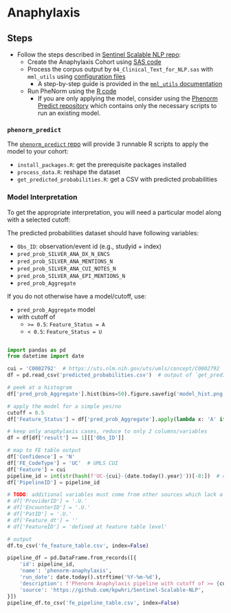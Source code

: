 # Anaphylaxis

## Steps

* Follow the steps described in [Sentinel Scalable NLP repo](https://github.com/kpwhri/Sentinel-Scalable-NLP?tab=readme-ov-file#prediction-modeling-quick-start):
  * Create the Anaphylaxis Cohort using [SAS code](https://github.com/kpwhri/Sentinel-Scalable-NLP/High-Sensitivity-Filter/Programs)
  * Process the corpus output by `04_Clinical_Text_for_NLP.sas` with `mml_utils` using [configuration files](https://github.com/kpwhri/Sentinel-Scalable-NLP/Prediction-Modeling/Anaphylaxis/NLP/configs)
    * A step-by-step guide is provided in the [`mml_utils` documentation](https://github.com/kpwhri/mml_utils/tree/master/examples/phenorm)
  * Run PheNorm using the [R code](https://github.com/kpwhri/Sentinel-Scalable-NLP/Prediction-Modeling/)
    * If you are only applying the model, consider using the [Phenorm Predict repository](https://github.com/kpwhri/phenorm_predict) which contains only the necessary scripts to run an existing model.

### `phenorm_predict`

The [`phenorm_predict` repo](https://github.com/kpwhri/phenorm_predict) will provide 3 runnable R scripts to apply the model to your cohort:
* `install_packages.R`: get the prerequisite packages installed
* `process_data.R`: reshape the dataset
* `get_predicted_probabilities.R`: get a CSV with predicted probabilities

### Model Interpretation

To get the appropriate interpretation, you will need a particular model along with a selected cutoff:

The predicted probabilities dataset should have following variables:
* `Obs_ID`: observation/event id (e.g., studyid + index)
* `pred_prob_SILVER_ANA_DX_N_ENCS`
* `pred_prob_SILVER_ANA_MENTIONS_N`
* `pred_prob_SILVER_ANA_CUI_NOTES_N`
* `pred_prob_SILVER_ANA_EPI_MENTIONS_N`
* `pred_prob_Aggregate`

If you do not otherwise have a model/cutoff, use:
* `pred_prob_Aggregate` model
* with cutoff of 
  * `>= 0.5`: `Feature_Status = A`
  * `< 0.5`: `Feature_Status = U`

```python 

import pandas as pd
from datetime import date

cui = 'C0002792'  # https://uts.nlm.nih.gov/uts/umls/concept/C0002792
df = pd.read_csv('predicted_probabilities.csv')  # output of `get_predicted_probabilities.R` (step 3)

# peek at a histogram
df['pred_prob_Aggregate'].hist(bins=50).figure.savefig('model_hist.png')

# apply the model for a simple yes/no 
cutoff = 0.5
df['Feature_Status'] = df['pred_prob_Aggregate'].apply(lambda x: 'A' if x >= cutoff else 'U')

# keep only anaphylaxis cases, reduce to only 2 columns/variables
df = df[df['result'] == 1][['Obs_ID']]

# map to FE table output
df['Confidence'] = 'N'
df['FE_CodeType'] = 'UC'  # UMLS CUI
df['Feature'] = cui
pipeline_id = int(str(hash(f'UC-{cui}-{date.today().year}'))[-8:])  # create unique pipeline id based on current year
df['PipelineID'] = pipeline_id

# TODO: additional variables must come from other sources which lack a pre-defined shape
# df['ProviderID'] = '.U.'
# df['EncounterID'] = '.U.'
# df['PatID'] = '.U.'
# df['Feature_dt'] = ''
# df['FeatureID'] = 'defined at feature table level'

# output
df.to_csv('fe_feature_table.csv', index=False)

pipeline_df = pd.DataFrame.from_records([{
    'id': pipeline_id,
    'name': 'phenorm-anaphylaxis',
    'run_date': date.today().strftime('%Y-%m-%d'),
    'description': f'Phenorm Anaphylaxis pipeline with cutoff of >= {cutoff}',
    'source': 'https://github.com/kpwhri/Sentinel-Scalable-NLP',
}])
pipeline_df.to_csv('fe_pipeline_table.csv', index=False)
```
